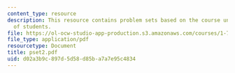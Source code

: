 ```yaml
---
content_type: resource
description: This resource contains problem sets based on the course understanding
  of students.
file: https://ol-ocw-studio-app-production.s3.amazonaws.com/courses/1-77-water-quality-control-spring-2006/d02a3b9c897d5d58d85ba7a7e95c4834_pset2.pdf
file_type: application/pdf
resourcetype: Document
title: pset2.pdf
uid: d02a3b9c-897d-5d58-d85b-a7a7e95c4834
---
```


